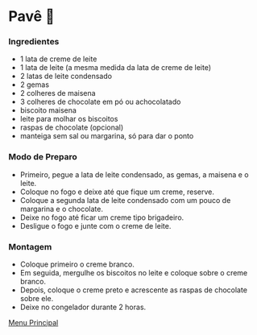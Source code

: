 # Pavê :moon_cake:

### Ingredientes
* 1 lata de creme de leite
* 1 lata de leite (a mesma medida da lata de creme de leite)
* 2 latas de leite condensado
* 2 gemas
* 2 colheres de maisena
* 3 colheres de chocolate em pó ou achocolatado
* biscoito maisena
* leite para molhar os biscoitos
* raspas de chocolate (opcional)
* manteiga sem sal ou margarina, só para dar o ponto
### Modo de Preparo
* Primeiro, pegue a lata de leite condensado, as gemas, a maisena e o leite.
* Coloque no fogo e deixe até que fique um creme, reserve.
* Coloque a segunda lata de leite condensado com um pouco de margarina e o chocolate.
* Deixe no fogo até ficar um creme tipo brigadeiro.
* Desligue o fogo e junte com o creme de leite.
### Montagem
* Coloque primeiro o creme branco.
* Em seguida, mergulhe os biscoitos no leite e coloque sobre o creme branco.
* Depois, coloque o creme preto e acrescente as raspas de chocolate sobre ele.
* Deixe no congelador durante 2 horas.

[Menu Principal](https://github.com/OdairPanizziJunior/livro-receitas)
